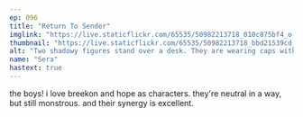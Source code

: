 ```yaml
---
ep: 096
title: "Return To Sender"
imglink: "https://live.staticflickr.com/65535/50982213718_010c875bf4_o.jpg"
thumbnail: "https://live.staticflickr.com/65535/50982213718_bbd21539cd_q.jpg"
alt: "Two shadowy figures stand over a desk. They are wearing caps with 'B' & 'H' on them. Their only visible feature is a single eye looking out from under the brims of their caps. On the desk a package is illuminated by a lamp. It is wrapped with string and has "RTS" stamped on it. In the background is a package trolley and some frames on the wall."
name: "Sera"
hastext: true
---
```

the boys! i love breekon and hope as characters. they're neutral in a way, but still monstrous. and their synergy is excellent.
